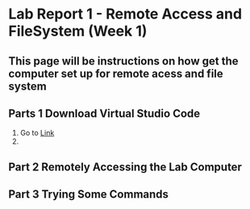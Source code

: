 # Lab Report 1 - Remote Access and FileSystem (Week 1)
This page will be instructions on how get the computer set up for remote acess and file system
---

## Parts 1 Download Virtual Studio Code
1. Go to [Link](https://code.visualstudio.com/)
2. 

## Part 2 Remotely Accessing the Lab Computer

## Part 3 Trying Some Commands
